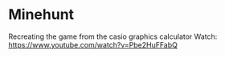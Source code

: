 # Minehunt

Recreating the game from the casio graphics calculator
Watch: https://www.youtube.com/watch?v=Pbe2HuFFabQ
